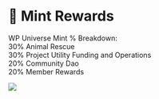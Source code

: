 # 🔄 Mint Rewards

WP Universe Mint % Breakdown:\
30% Animal Rescue\
30% Project Utility Funding and Operations\
20% Community Dao\
20% Member Rewards

![](https://lh7-us.googleusercontent.com/QbLKDbpegCNjwHZX4Cyd4HR\_yKKMAoKd3UBsH8uzdKPWF8g9h0aNHBdcIzftbzw6pTg6uW0PmBGi1QFuAHcG-2liglCWs89wl9WYKY8kkp6c1ALhcqY\_zGDbZPmbGXSFPXYkizXG5N04JOim6oZ0DWU)
